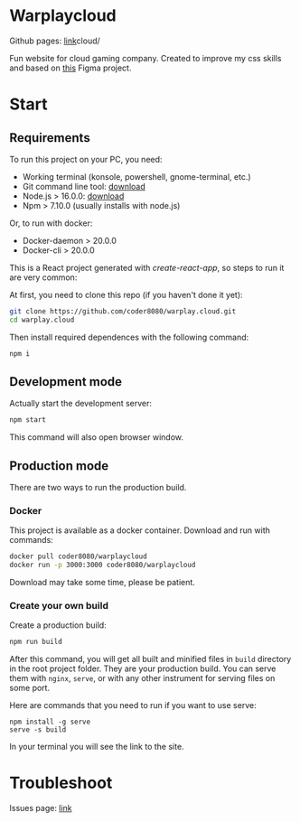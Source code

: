 # Warplaycloud

Github pages: [link](https://coder8080.github.io/warplay.)cloud/

Fun website for cloud gaming company. Created to improve my css skills and
based on [this](https://www.figma.com/file/6rZ2mZiOVinWUpqP9hpTDn/Warplaycloud?node-id=2%3A2)
Figma project.

# Start

## Requirements

To run this project on your PC, you need:

- Working terminal (konsole, powershell, gnome-terminal, etc.)
- Git command line tool: [download](https://git-scm.com/downloads)
- Node.js > 16.0.0: [download](https://nodejs.org/en/download/)
- Npm > 7.10.0 (usually installs with node.js)

Or, to run with docker:

- Docker-daemon > 20.0.0
- Docker-cli > 20.0.0

This is a React project generated with _create-react-app_, so steps to run it
are very common:

At first, you need to clone this repo (if you haven't done it yet):

```bash
git clone https://github.com/coder8080/warplay.cloud.git
cd warplay.cloud
```

Then install required dependences with the following command:

```bash
npm i
```

## Development mode

Actually start the development server:

```bash
npm start
```

This command will also open browser window.

## Production mode

There are two ways to run the production build.

### Docker

This project is available as a docker container. Download and run with commands:

```bash
docker pull coder8080/warplaycloud
docker run -p 3000:3000 coder8080/warplaycloud
```

Download may take some time, please be patient.

### Create your own build

Create a production build:

```bash
npm run build
```

After this command, you will get all built and minified files in `build`
directory in the root project folder. They are your production build. You
can serve them with `nginx`, `serve`, or with any other instrument for
serving files on some port.

Here are commands that you need to run if you want to use serve:

```
npm install -g serve
serve -s build
```

In your terminal you will see the link to the site.

# Troubleshoot

Issues page: [link](https://github.com/coder8080/warplay.cloud/issues)
